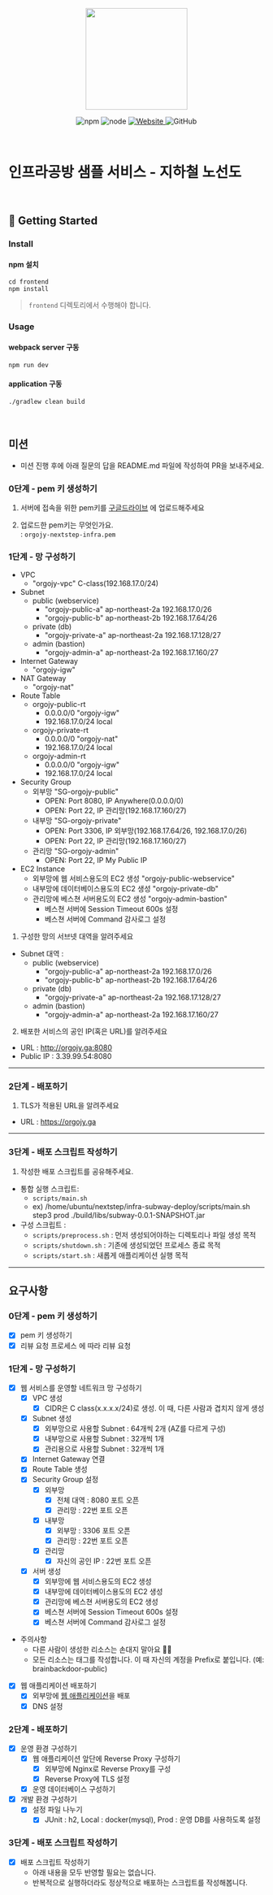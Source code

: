 <p align="center">
    <img width="200px;" src="https://raw.githubusercontent.com/woowacourse/atdd-subway-admin-frontend/master/images/main_logo.png"/>
</p>
<p align="center">
  <img alt="npm" src="https://img.shields.io/badge/npm-%3E%3D%205.5.0-blue">
  <img alt="node" src="https://img.shields.io/badge/node-%3E%3D%209.3.0-blue">
  <a href="https://edu.nextstep.camp/c/R89PYi5H" alt="nextstep atdd">
    <img alt="Website" src="https://img.shields.io/website?url=https%3A%2F%2Fedu.nextstep.camp%2Fc%2FR89PYi5H">
  </a>
  <img alt="GitHub" src="https://img.shields.io/github/license/next-step/atdd-subway-service">
</p>

<br>

# 인프라공방 샘플 서비스 - 지하철 노선도

<br>

## 🚀 Getting Started

### Install

#### npm 설치

```
cd frontend
npm install
```

> `frontend` 디렉토리에서 수행해야 합니다.

### Usage

#### webpack server 구동

```
npm run dev
```

#### application 구동

```
./gradlew clean build
```

<br>

## 미션

* 미션 진행 후에 아래 질문의 답을 README.md 파일에 작성하여 PR을 보내주세요.

### 0단계 - pem 키 생성하기

1. 서버에 접속을 위한
   pem키를 [구글드라이브](https://drive.google.com/drive/folders/1dZiCUwNeH1LMglp8dyTqqsL1b2yBnzd1?usp=sharing)
   에 업로드해주세요

2. 업로드한 pem키는 무엇인가요.  
   : `orgojy-nextstep-infra.pem`

### 1단계 - 망 구성하기

- VPC
    - "orgojy-vpc" C-class(192.168.17.0/24)
- Subnet
    - public (webservice)
        - "orgojy-public-a" ap-northeast-2a 192.168.17.0/26
        - "orgojy-public-b" ap-northeast-2b 192.168.17.64/26
    - private (db)
        - "orgojy-private-a" ap-northeast-2a 192.168.17.128/27
    - admin (bastion)
        - "orgojy-admin-a" ap-northeast-2a 192.168.17.160/27
- Internet Gateway
    - "orgojy-igw"
- NAT Gateway
    - "orgojy-nat"
- Route Table
    - orgojy-public-rt
        - 0.0.0.0/0 "orgojy-igw"
        - 192.168.17.0/24 local
    - orgojy-private-rt
        - 0.0.0.0/0 "orgojy-nat"
        - 192.168.17.0/24 local
    - orgojy-admin-rt
        - 0.0.0.0/0 "orgojy-igw"
        - 192.168.17.0/24 local
- Security Group
    - 외부망 "SG-orgojy-public"
        - OPEN: Port 8080, IP Anywhere(0.0.0.0/0)
        - OPEN: Port 22, IP 관리망(192.168.17.160/27)
    - 내부망 "SG-orgojy-private"
        - OPEN: Port 3306, IP 외부망(192.168.17.64/26, 192.168.17.0/26)
        - OPEN: Port 22, IP 관리망(192.168.17.160/27)
    - 관리망 "SG-orgojy-admin"
        - OPEN: Port 22, IP My Public IP
- EC2 Instance
    - 외부망에 웹 서비스용도의 EC2 생성 "orgojy-public-webservice"
    - 내부망에 데이터베이스용도의 EC2 생성 "orgojy-private-db"
    - 관리망에 베스쳔 서버용도의 EC2 생성 "orgojy-admin-bastion"
        - 베스쳔 서버에 Session Timeout 600s 설정
        - 베스쳔 서버에 Command 감사로그 설정

1. 구성한 망의 서브넷 대역을 알려주세요

- Subnet 대역 :
    - public (webservice)
        - "orgojy-public-a" ap-northeast-2a 192.168.17.0/26
        - "orgojy-public-b" ap-northeast-2b 192.168.17.64/26
    - private (db)
        - "orgojy-private-a" ap-northeast-2a 192.168.17.128/27
    - admin (bastion)
        - "orgojy-admin-a" ap-northeast-2a 192.168.17.160/27

2. 배포한 서비스의 공인 IP(혹은 URL)를 알려주세요

- URL : http://orgojy.ga:8080
- Public IP : 3.39.99.54:8080

---

### 2단계 - 배포하기

1. TLS가 적용된 URL을 알려주세요

- URL : https://orgojy.ga

---

### 3단계 - 배포 스크립트 작성하기

1. 작성한 배포 스크립트를 공유해주세요.

- 통합 실행 스크립트:
    - `scripts/main.sh`
    - ex) /home/ubuntu/nextstep/infra-subway-deploy/scripts/main.sh step3 prod ./build/libs/subway-0.0.1-SNAPSHOT.jar
- 구성 스크립트 :
    - `scripts/preprocess.sh` : 먼저 생성되어야하는 디렉토리나 파일 생성 목적
    - `scripts/shutdown.sh` : 기존에 생성되었던 프로세스 종료 목적
    - `scripts/start.sh` : 새롭게 애플리케이션 실행 목적

--- 

## 요구사항

### 0단계 - pem 키 생성하기

- [x] pem 키 생성하기
- [x] 리뷰 요청 프로세스 에 따라 리뷰 요청

### 1단계 - 망 구성하기

- [x] 웹 서비스를 운영할 네트워크 망 구성하기
    - [x] VPC 생성
        - [x] CIDR은 C class(x.x.x.x/24)로 생성. 이 때, 다른 사람과 겹치지 않게 생성
    - [x] Subnet 생성
        - [x] 외부망으로 사용할 Subnet : 64개씩 2개 (AZ를 다르게 구성)
        - [x] 내부망으로 사용할 Subnet : 32개씩 1개
        - [x] 관리용으로 사용할 Subnet : 32개씩 1개
    - [x] Internet Gateway 연결
    - [x] Route Table 생성
    - [x] Security Group 설정
        - [x] 외부망
            - [x] 전체 대역 : 8080 포트 오픈
            - [x] 관리망 : 22번 포트 오픈
        - [x] 내부망
            - [x] 외부망 : 3306 포트 오픈
            - [x] 관리망 : 22번 포트 오픈
        - [x] 관리망
            - [x] 자신의 공인 IP : 22번 포트 오픈
    - [x] 서버 생성
        - [x] 외부망에 웹 서비스용도의 EC2 생성
        - [x] 내부망에 데이터베이스용도의 EC2 생성
        - [x] 관리망에 베스쳔 서버용도의 EC2 생성
        - [x] 베스쳔 서버에 Session Timeout 600s 설정
        - [x] 베스쳔 서버에 Command 감사로그 설정
- 주의사항
    - 다른 사람이 생성한 리소스는 손대지 말아요 🙏🏻
    - 모든 리소스는 태그를 작성합니다. 이 때 자신의 계정을 Prefix로 붙입니다. (예: brainbackdoor-public)
- [x] 웹 애플리케이션 배포하기
    - [x] 외부망에 [웹 애플리케이션](https://github.com/next-step/infra-subway-deploy)을 배포
    - [x] DNS 설정

### 2단계 - 배포하기

- [x] 운영 환경 구성하기
    - [x] 웹 애플리케이션 앞단에 Reverse Proxy 구성하기
        - [x] 외부망에 Nginx로 Reverse Proxy를 구성
        - [x] Reverse Proxy에 TLS 설정
    - [x] 운영 데이터베이스 구성하기
- [x] 개발 환경 구성하기
    - [x] 설정 파일 나누기
        - [x] JUnit : h2, Local : docker(mysql), Prod : 운영 DB를 사용하도록 설정

### 3단계 - 배포 스크립트 작성하기

- [x] 배포 스크립트 작성하기
    - 아래 내용을 모두 반영할 필요는 없습니다.
    - 반복적으로 실행하더라도 정상적으로 배포하는 스크립트를 작성해봅니다.
